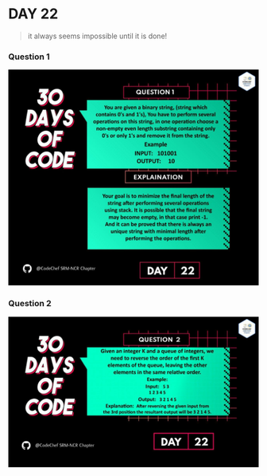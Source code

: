# DAY 22
> it always seems impossible until it is done!
### Question 1
<p align="center">
  <img width="auto" height="auto" src="../../.github/Day22-1.jpg">
</p>

### Question 2
<p align="center">
  <img width="auto" height="auto" src="../../.github/Day22-2.jpg">
</p>
